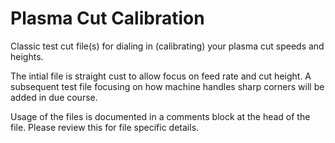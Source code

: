 # Plasma Cut Calibration

Classic test cut file(s) for dialing in (calibrating) your plasma cut speeds and heights.

The intial file is straight cust to allow focus on feed rate and cut height.  A subsequent test file focusing on how machine handles sharp corners will be added in due course.

Usage of the files is documented in a comments block at the head of the file. Please review this for file specific details.
